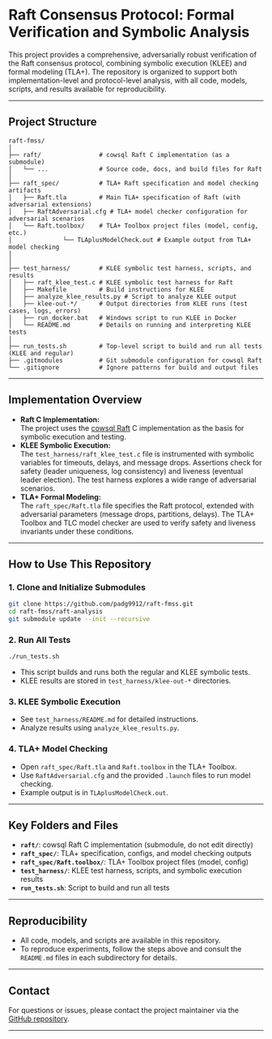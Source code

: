# Raft Consensus Protocol: Formal Verification and Symbolic Analysis

This project provides a comprehensive, adversarially robust verification of the Raft consensus protocol, combining symbolic execution (KLEE) and formal modeling (TLA+). The repository is organized to support both implementation-level and protocol-level analysis, with all code, models, scripts, and results available for reproducibility.

---

## Project Structure

```
raft-fmss/
│
├── raft/                # cowsql Raft C implementation (as a submodule)
│   └── ...              # Source code, docs, and build files for Raft
│
├── raft_spec/           # TLA+ Raft specification and model checking artifacts
│   ├── Raft.tla         # Main TLA+ specification of Raft (with adversarial extensions)
│   ├── RaftAdversarial.cfg # TLA+ model checker configuration for adversarial scenarios
│   └── Raft.toolbox/    # TLA+ Toolbox project files (model, config, etc.)
│              └── TLAplusModelCheck.out # Example output from TLA+ model checking  
│      
│
├── test_harness/        # KLEE symbolic test harness, scripts, and results
│   ├── raft_klee_test.c # KLEE symbolic test harness for Raft
│   ├── Makefile         # Build instructions for KLEE
│   ├── analyze_klee_results.py # Script to analyze KLEE output
│   ├── klee-out-*/      # Output directories from KLEE runs (test cases, logs, errors)
│   ├── run_docker.bat   # Windows script to run KLEE in Docker
│   └── README.md        # Details on running and interpreting KLEE tests
│
├── run_tests.sh         # Top-level script to build and run all tests (KLEE and regular)
├── .gitmodules          # Git submodule configuration for cowsql Raft
└── .gitignore           # Ignore patterns for build and output files
```

---

## Implementation Overview

- **Raft C Implementation:**  
  The project uses the [cowsql Raft](https://github.com/cowsql/cowsql) C implementation as the basis for symbolic execution and testing.
- **KLEE Symbolic Execution:**  
  The `test_harness/raft_klee_test.c` file is instrumented with symbolic variables for timeouts, delays, and message drops. Assertions check for safety (leader uniqueness, log consistency) and liveness (eventual leader election). The test harness explores a wide range of adversarial scenarios.
- **TLA+ Formal Modeling:**  
  The `raft_spec/Raft.tla` file specifies the Raft protocol, extended with adversarial parameters (message drops, partitions, delays). The TLA+ Toolbox and TLC model checker are used to verify safety and liveness invariants under these conditions.

---

## How to Use This Repository

### 1. **Clone and Initialize Submodules**
```bash
git clone https://github.com/padg9912/raft-fmss.git
cd raft-fmss/raft-analysis
git submodule update --init --recursive
```

### 2. **Run All Tests**
```bash
./run_tests.sh
```
- This script builds and runs both the regular and KLEE symbolic tests.
- KLEE results are stored in `test_harness/klee-out-*` directories.

### 3. **KLEE Symbolic Execution**
- See `test_harness/README.md` for detailed instructions.
- Analyze results using `analyze_klee_results.py`.

### 4. **TLA+ Model Checking**
- Open `raft_spec/Raft.tla` and `Raft.toolbox` in the TLA+ Toolbox.
- Use `RaftAdversarial.cfg` and the provided `.launch` files to run model checking.
- Example output is in `TLAplusModelCheck.out`.

---

## Key Folders and Files

- **`raft/`**: cowsql Raft C implementation (submodule, do not edit directly)
- **`raft_spec/`**: TLA+ specification, configs, and model checking outputs
- **`raft_spec/Raft.toolbox/`**: TLA+ Toolbox project files (model, config)
- **`test_harness/`**: KLEE test harness, scripts, and symbolic execution results
- **`run_tests.sh`**: Script to build and run all tests

---

## Reproducibility

- All code, models, and scripts are available in this repository.
- To reproduce experiments, follow the steps above and consult the `README.md` files in each subdirectory for details.

---

## Contact

For questions or issues, please contact the project maintainer via the [GitHub repository](https://github.com/padg9912/raft-fmss).

---
